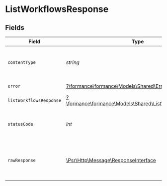 # ListWorkflowsResponse


## Fields

| Field                                                                                                        | Type                                                                                                         | Required                                                                                                     | Description                                                                                                  |
| ------------------------------------------------------------------------------------------------------------ | ------------------------------------------------------------------------------------------------------------ | ------------------------------------------------------------------------------------------------------------ | ------------------------------------------------------------------------------------------------------------ |
| `contentType`                                                                                                | *string*                                                                                                     | :heavy_check_mark:                                                                                           | HTTP response content type for this operation                                                                |
| `error`                                                                                                      | [?\formance\formance\Models\Shared\Error](../../Models/Shared/Error.md)                                      | :heavy_minus_sign:                                                                                           | General error                                                                                                |
| `listWorkflowsResponse`                                                                                      | [?\formance\formance\Models\Shared\ListWorkflowsResponse](../../Models/Shared/ListWorkflowsResponse.md)      | :heavy_minus_sign:                                                                                           | List of workflows                                                                                            |
| `statusCode`                                                                                                 | *int*                                                                                                        | :heavy_check_mark:                                                                                           | HTTP response status code for this operation                                                                 |
| `rawResponse`                                                                                                | [\Psr\Http\Message\ResponseInterface](https://www.php-fig.org/psr/psr-7/#33-psrhttpmessageresponseinterface) | :heavy_check_mark:                                                                                           | Raw HTTP response; suitable for custom response parsing                                                      |